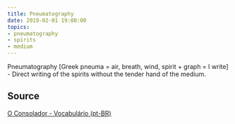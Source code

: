 ```yaml
---
title: Pneumatography
date: 2019-02-01 19:00:00
topics:
- pneumatography 
- spirits
- medium
---
```


Pneumatography [Greek pneuma = air, breath, wind, spirit + graph = I write] -
Direct writing of the spirits without the tender hand of the medium.

## Source
[O Consolador - Vocabulário (pt-BR)](http://www.oconsolador.com.br/linkfixo/vocabulario/principal.html)
